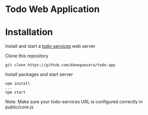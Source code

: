 # Todo Web Application

# Installation
Install and start a [todo-services](https://github.com/daneguevara/todo-services) web server

Clone this repository
```
git clone https://github.com/daneguevara/todo-app
```

Install packages and start server
```
npm install
...
npm start
```
Note: Make sure your todo-services URL is configured correctly in public/core.js
